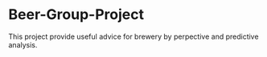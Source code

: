 # Beer-Group-Project
This project provide useful advice for brewery by perpective and predictive analysis.
